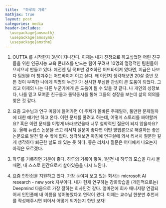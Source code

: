 ```yaml
---
title:  "하루의 기록"
mathjax: true
layout: post
categories: media
header-includes:
  \usepackage{amsmath}
  \usepackage{amssymb}
  \usepackage{amsthm}
---
```


1. OUTTA 를 시작한지 3년이 지나간다.
이제는 내가 진정으로 하고싶었던 어린 친구들을 위한 인공지능 교육 콘테츠를 만드는 팀이 꾸려져 10명의 열정적인 팀원들이 으샤으샤 만들고 있다.
예전엔 팀 목표만 강조하던 어드바이져 였다면, 지금은 나보다 팀원을 더 챙겨주는 어드바이져 이고 싶다.
왜 이런지 생각해보면 20살 중반 모든 것이 부족한 나에게 익명의 누군가가 선사한 무심한 관심이 큰 도움이 되었다. 그리고 이제의 나는 다른 누군가에게 큰 도움이 될 수 있을 것 같다. 
나 개인의 성장보다, 나를 믿고 모여준 친구들과 줄탁동시를 통해 그들의 성장을 보는데 삶의 의의를 찾은 것 같다. 

2. 요즘 교수님과 연구 미팅에 들어가면 이 주제가 올바른 주제일까, 풀만한 문제일까에 대한 얘기만 하고 온다.
이런 문제를 풀려고 하는데, 어떻게 스토리를 짜야할까요? 혹은 이런 문제를 이렇게 바라보았을때 너무 철학적인 질문이 되지 않을까요? 등.
올해 뉴립스 논문을 쓰고 리서치 질문이 좋다면 이떤 방법론으로 해결하든 좋은 논문으로 발전 할 수 밖에 없다. 
생각해보면 아침에 연구실에 와서 리서치 질문만 깊게 생각하다 퇴근한 날도 꽤 있는 듯 하다.
좋은 리처시 질문은 어디에서 나오는지 아직은 모르겠다.

3. 하루를 기록하면 기분이 좋다.
하루의 기록이 쌓여, 1년전 내 하루의 모습을 다시 볼때면, 내 스스로 인간으로서 살아있음을 다시 느낀다.

4. 요즘 인턴쉽을 지원하고 있다.
가장 눈여겨 보고 있는 회사는 microsoft AI research - new york 지부이다. 내가 현재 연구하는 강화학습을 (개인적으로는) Deepmind 다음으로 가장 잘하는 회사인것 같다.
얼마전에 회사 매니저랑 연결되어서 인턴풀에 내 이름을 넣어놓았다고 연락이 왔다.
이제는 교수님 한분만 추천서를 작성해주시면 되어서 어떻게 되가는지 한번 보자!
